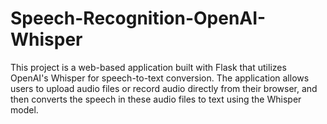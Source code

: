 # Speech-Recognition-OpenAI-Whisper
This project is a web-based application built with Flask that utilizes OpenAI's Whisper for speech-to-text conversion. The application allows users to upload audio files or record audio directly from their browser, and then converts the speech in these audio files to text using the Whisper model.
